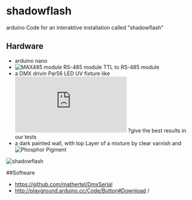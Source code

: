 # shadowflash
arduino Code for an interaktive installation called "shadowflash"

## Hardware
* arduino nano
* ![MAX485 module RS-485 module TTL to RS-485 module ](http://www.lctech-inc.com/Hardware/Detail.aspx?id=608101e2-7167-4926-bd6d-b49c5b9465e7 "MAX485")
* a DMX drivin Par56 LED UV fixture like ![this](http://www.thomann.de/de/stairville_led_par56_10mm_uv.htm?gclid=CImstd62zckCFUKfGwodb-wPTQ  "Stairville LED Par56 10mm UV") ?give the best results in our tests 
* a dark painted wall, with top Layer of a mixture by clear varnish and ![Phosphor](https://en.wikipedia.org/wiki/Phosphor) Pigment    

![shadowflash](http://41.media.tumblr.com/29fd20db966e3fce3d78c391bcdae483/tumblr_ny9ffpYpFG1tb0h56o1_400.jpg "Shadowflash Lichthöfe")

##Software
* https://github.com/mathertel/DmxSerial
* http://playground.arduino.cc/Code/Button#Download /
